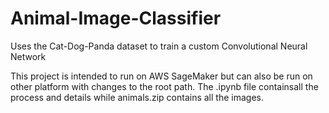 # Animal-Image-Classifier
Uses the Cat-Dog-Panda dataset to train a custom Convolutional Neural Network

This project is intended to run on AWS SageMaker but can also be run on other platform with changes to the root path.
The .ipynb file containsall the process and details while animals.zip contains all the images.
